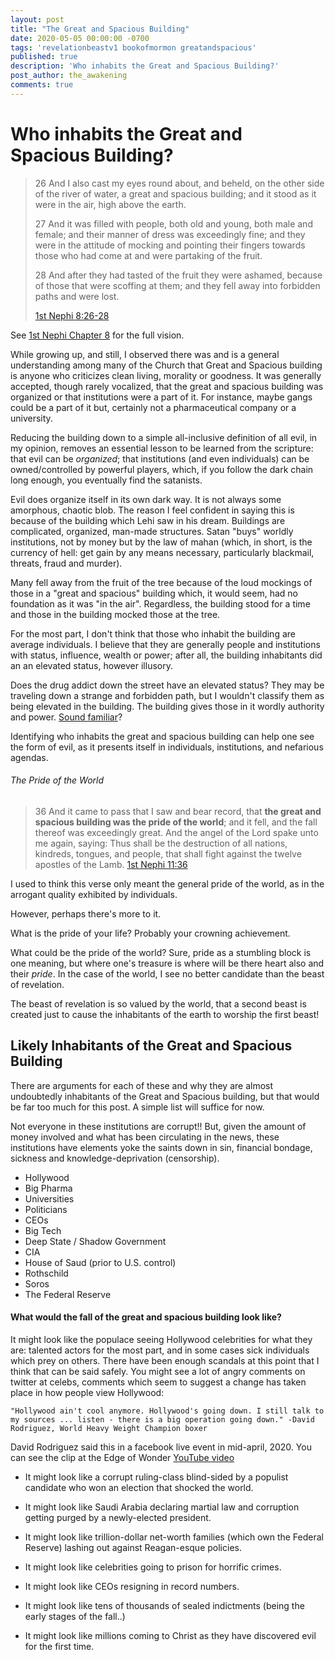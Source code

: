 ```yaml
---
layout: post
title: "The Great and Spacious Building"
date: 2020-05-05 00:00:00 -0700
tags: 'revelationbeastv1 bookofmormon greatandspacious'
published: true
description: 'Who inhabits the Great and Spacious Building?'
post_author: the_awakening
comments: true
---
```


# Who inhabits the Great and Spacious Building?

> 26 And I also cast my eyes round about, and beheld, on the other side of the river of water, a great and spacious building; and it stood as it were in the air, high above the earth.
> 
> 27 And it was filled with people, both old and young, both male and female; and their manner of dress was exceedingly fine; and they were in the attitude of mocking and pointing their fingers towards those who had come at and were partaking of the fruit.
> 
> 28 And after they had tasted of the fruit they were ashamed, because of those that were scoffing at them; and they fell away into forbidden paths and were lost.
>
> [1st Nephi 8:26-28](https://www.churchofjesuschrist.org/study/scriptures/bofm/1-ne/8.26-28?lang=eng&clang=eng#p26)

See [1st Nephi Chapter 8](https://www.churchofjesuschrist.org/study/scriptures/bofm/1-ne/8?lang=eng) for the full vision.

While growing up, and still, I observed there was and is a general understanding among many of the Church that Great and Spacious building is anyone who criticizes clean living, morality or goodness. It was generally accepted, though rarely vocalized, that the great and spacious building was organized or that institutions were a part of it. For instance, maybe gangs could be a part of it but, certainly not a pharmaceutical company or a university.

Reducing the building down to a simple all-inclusive definition of all evil, in my opinion, removes an essential lesson to be learned from the scripture: that evil can be *organized*; that institutions (and even individuals) can be owned/controlled by powerful players, which, if you follow the dark chain long enough, you eventually find the satanists.

Evil does organize itself in its own dark way. It is not always some amorphous, chaotic blob. The reason I feel confident in saying this is because of the building which Lehi saw in his dream. Buildings are complicated, organized, man-made structures. Satan "buys" worldly institutions, not by money but by the law of mahan (which, in short, is the currency of hell: get gain by any means necessary, particularly blackmail, threats, fraud and murder).

Many fell away from the fruit of the tree because of the loud mockings of those in a "great and spacious" building which, it would seem, had no foundation as it was "in the air". Regardless, the building stood for a time and those in the building mocked those at the tree.

For the most part, I don't think that those who inhabit the building are average individuals.
I believe that they are generally people and institutions with status, influence, wealth or power; after all, the building inhabitants did an an elevated status, however illusory.

Does the drug addict down the street have an elevated status? They may be traveling down a strange and forbidden path, but I wouldn't classify them as being elevated in the building. The building gives those in it wordly authority and power. [Sound familiar](https://www.churchofjesuschrist.org/study/scriptures/nt/rev/13.1-2?lang=eng#1)?

Identifying who inhabits the great and spacious building can help one see the form of evil, as it presents itself in individuals, institutions, and nefarious agendas.

###### The Pride of the World

> 36 And it came to pass that I saw and bear record, that **the great and spacious building was the pride of the world**; and it fell, and the fall thereof was exceedingly great. And the angel of the Lord spake unto me again, saying: Thus shall be the destruction of all nations, kindreds, tongues, and people, that shall fight against the twelve apostles of the Lamb.
[1st Nephi 11:36](https://www.churchofjesuschrist.org/study/scriptures/bofm/1-ne/11.36?lang=eng&clang=eng#p36)

I used to think this verse only meant the general pride of the world, as in the arrogant quality exhibited by individuals.

However, perhaps there's more to it.

What is the pride of your life? Probably your crowning achievement.

What could be the pride of the world? Sure, pride as a stumbling block is one meaning, but where one's treasure is where will be there heart also and their *pride*. In the case of the world, I see no better candidate than the beast of revelation.

The beast of revelation is so valued by the world, that a second beast is created just to cause the inhabitants of the earth to worship the first beast!

## Likely Inhabitants of the Great and Spacious Building

There are arguments for each of these and why they are almost undoubtedly inhabitants of the Great and Spacious building, but that would be far too much for this post. A simple list will suffice for now.

Not everyone in these institutions are corrupt!! But, given the amount of money involved and what has been circulating in the news, these institutions have elements yoke the saints down in sin, financial bondage, sickness and knowledge-deprivation (censorship).

- Hollywood
- Big Pharma
- Universities
- Politicians
- CEOs
- Big Tech
- Deep State / Shadow Government
- CIA
- House of Saud (prior to U.S. control)
- Rothschild
- Soros
- The Federal Reserve

#### What would the fall of the great and spacious building look like?

It might look like the populace seeing Hollywood celebrities for what they are: talented actors for the most part, and in some cases sick individuals which prey on others. There have been enough scandals at this point that I think that can be said safely. You might see a lot of angry comments on twitter at celebs, comments which seem to suggest a change has taken place in how people view Hollywood:

```
"Hollywood ain't cool anymore. Hollywood's going down. I still talk to my sources ... listen - there is a big operation going down." -David Rodriguez, World Heavy Weight Champion boxer
```
David Rodriguez said this in a facebook live event in mid-april, 2020. You can see the clip at the Edge of Wonder [YouTube video](https://www.youtube.com/watch?v=EO_ilJOZWM8)

- It might look like a corrupt ruling-class blind-sided by a populist candidate who won an election that shocked the world.

- It might look like Saudi Arabia declaring martial law and corruption getting purged by a newly-elected president.

- It might look like trillion-dollar net-worth families (which own the Federal Reserve) lashing out against Reagan-esque policies.

- It might look like celebrities going to prison for horrific crimes.

- It might look like CEOs resigning in record numbers.

- It might look like tens of thousands of sealed indictments (being the early stages of the fall..)

- It might look like millions coming to Christ as they have discovered evil for the first time.
